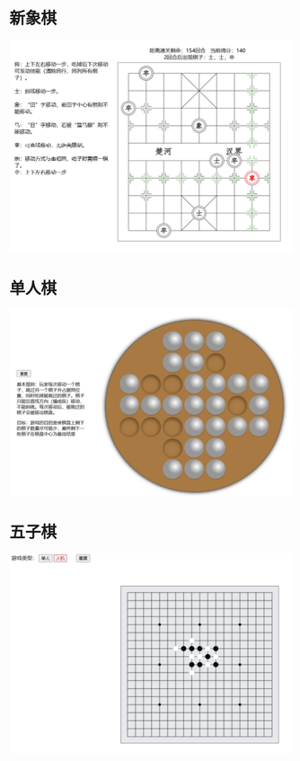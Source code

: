 # 新象棋
![新象棋](https://raw.githubusercontent.com/412102420ts/game_html/refs/heads/main/image/%E6%96%B0%E8%B1%A1%E6%A3%8B.png)
# 单人棋
![单人棋](https://raw.githubusercontent.com/412102420ts/game_html/refs/heads/main/image/%E5%8D%95%E4%BA%BA%E6%A3%8B.png)
# 五子棋
![五子棋](https://raw.githubusercontent.com/412102420ts/game_html/refs/heads/main/image/%E4%BA%94%E5%AD%90%E6%A3%8B.jpg)
